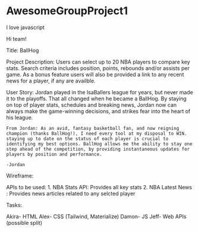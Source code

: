 # AwesomeGroupProject1


I love javascript 

Hi team! 

Title: BallHog

Project Description: Users can select up to 20 NBA players to compare key stats. Search criteria includes position, points, rebounds and/or assists per game. As a bonus feature users will also be provided a link to any recent news for a player, if any are availble.

User Story: Jordan played in the IsaBallers league for years, but never made it to the playoffs. That all changed when he became a BallHog. By staying on top of player stats, schedules and breaking news, Jordan now can always make the game-winning decisions, and strikes fear into the heart of his league. 

    From Jordan: As an avid, fantasy basketball fan, and now reigning champion (thanks BallHog!), I need every tool at my disposal to WIN. staying up to date on the status of each player is crucial to identifying my best options. BallHog allows me the ability to stay one step ahead of the competition, by providing instantaneous updates for players by position and performance.
                                                                               -Jordan

Wireframe:

APIs to be used:
    1. NBA Stats API: Provides all key stats
    2. NBA Latest News : Provides news articles related to any selcted player
    

Tasks:


Akira- HTML
Alex- CSS (Tailwind, Materialize)
Damon- JS
Jeff- Web APIs (possible split)


